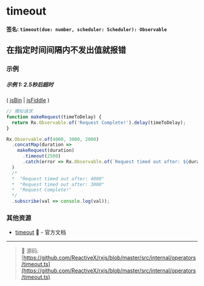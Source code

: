 # timeout

#### 签名: `timeout(due: number, scheduler: Scheduler): Observable`

## 在指定时间间隔内不发出值就报错

### 示例

##### 示例 1: 2.5秒后超时

( [jsBin](http://jsbin.com/gonakiniho/edit?js,console) |
[jsFiddle](https://jsfiddle.net/btroncone/nr4e1ofy/1/) )

```js
// 模拟请求
function makeRequest(timeToDelay) {
  return Rx.Observable.of('Request Complete!').delay(timeToDelay);
}

Rx.Observable.of(4000, 3000, 2000)
  .concatMap(duration =>
    makeRequest(duration)
      .timeout(2500)
      .catch(error => Rx.Observable.of(`Request timed out after: ${duration}`))
  )
  /*
  *  "Request timed out after: 4000"
  *  "Request timed out after: 3000"
  *  "Request Complete!"
  */
  .subscribe(val => console.log(val));
```

### 其他资源

* [timeout](https://github.com/Reactive-Extensions/RxJS/blob/master/doc/api/core/operators/timeout.md)
  :newspaper: - 官方文档

---

> :file_folder: 源码:
> [https://github.com/ReactiveX/rxjs/blob/master/src/internal/operators/timeout.ts](https://github.com/ReactiveX/rxjs/blob/master/src/internal/operators/timeout.ts)
